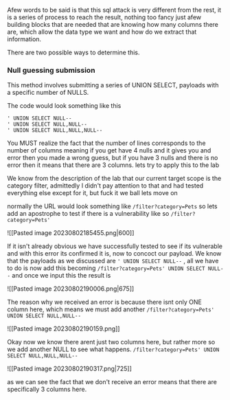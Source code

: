 
Afew words to be said is that this sql attack is very different from the rest, it is a series of process to reach the result, nothing too fancy just afew building blocks that are needed that are knowing how many columns there are, which allow the data type we want and how do we extract that information.

There are two possible ways to determine this.

### Null guessing submission
This method involves submitting a series of UNION SELECT, payloads with a specific number of NULLS. 

The code would look something like this
```
' UNION SELECT NULL--
' UNION SELECT NULL,NULL--
' UNION SELECT NULL,NULL,NULL--
```

You MUST realize the fact that the number of lines corresponds to the number of columns meaning if you get have 4 nulls and it gives you and error then you made a wrong guess, but if you have 3 nulls and there is no error then it means that there are 3 columns. lets try to apply this to the lab

We know from the description of the lab that our current target scope is the category filter, admittedly I didn't pay attention to that and had tested everything else except for it, but fuck it we ball lets move on

normally the URL would look something like `/filter?category=Pets` so lets add an apostrophe to test if there is a vulnerability like so  `/filter?category=Pets'`

![[Pasted image 20230802185455.png|600]]

If it isn't already obvious we have successfully tested to see if its vulnerable and with this error its confirmed it is, now to concoct our payload. We know that the payloads as we discussed are `' UNION SELECT NULL--` , all we have to do is now add this becoming  `/filter?category=Pets' UNION SELECT NULL--` and once we input this the result is

![[Pasted image 20230802190006.png|675]]

The reason why we received an error is because there isnt only ONE column here, which means we must add another `/filter?category=Pets' UNION SELECT NULL,NULL--`

![[Pasted image 20230802190159.png]]

Okay now we know there arent just two columns here, but rather more so we add another NULL to see what happens.
`/filter?category=Pets' UNION SELECT NULL,NULL,NULL--`

![[Pasted image 20230802190317.png|725]]

as we can see the fact that we don't receive an error means that there are specifically 3 columns here.